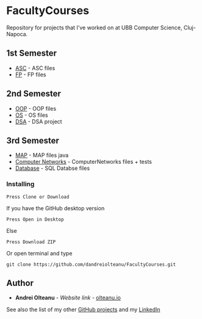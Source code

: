 # FacultyCourses
Repository for projects that I've worked on at UBB Computer Science, Cluj-Napoca.

## 1st Semester
* [ASC](https://github.com/dandreiolteanu/FacultyCourses/tree/master/OOP) - ASC files
* [FP](https://github.com/dandreiolteanu/FacultyCourses/tree/master/OOP) - FP files
## 2nd Semester
* [OOP](https://github.com/dandreiolteanu/FacultyCourses/tree/master/OOP) - OOP files
* [OS](https://github.com/dandreiolteanu/FacultyCourses/tree/master/OperatingSystems) - OS files
* [DSA](https://github.com/dandreiolteanu/FacultyCourses/tree/master/DSA) - DSA project


## 3rd Semester
* [MAP](https://github.com/dandreiolteanu/FacultyCourses/tree/master/MAP) - MAP files java
* [Computer Networks](https://github.com/dandreiolteanu/FacultyCourses/tree/master/Computer%20Networks) - ComputerNetworks files + tests
* [Database](https://github.com/dandreiolteanu/FacultyCourses/tree/master/Database) - SQL Databse files

### Installing

```
Press Clone or Download
```

If you have the GitHub desktop version

```
Press Open in Desktop
```

Else

```
Press Download ZIP
```

Or open terminal and type

```
git clone https://github.com/dandreiolteanu/FacultyCourses.git
```


## Author

* **Andrei Olteanu** - *Website link* - [olteanu.io](http://olteanu.io)

See also the list of my other  [GitHub projects](https://github.com/dandreiolteanu)
and my [LinkedIn](https://www.linkedin.com/in/andreiolteanu/)
                               

